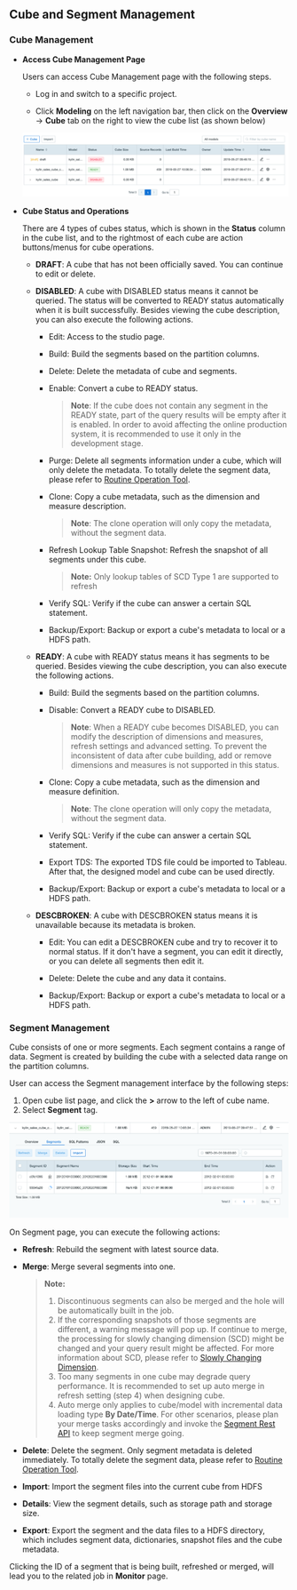 ## Cube and Segment Management

### Cube Management

* **Access Cube Management Page**

  Users can access Cube Management page with the following steps.

  * Log in and switch to a specific project.

  * Click **Modeling** on the left navigation bar, then click on the **Overview** -> **Cube** tab on the right to view the cube list (as shown below)

  ![Cube Management Page](images/cube_segment_manage/draft_action_en.png)

* **Cube Status and Operations**

  There are 4 types of cubes status, which is shown in the **Status** column in the cube list, and to the rightmost of each cube are action buttons/menus for cube operations.
  
  * **DRAFT**: A cube that has not been officially saved. You can continue to edit or delete.
  
  * **DISABLED**: A cube with DISABLED status means it cannot be queried. The status will be converted to READY status automatically when it is built successfully. Besides viewing the cube description, you can also execute the following actions.
  
    * Edit: Access to the studio page. 
    
    * Build: Build the segments based on the partition columns.
    
    * Delete: Delete the metadata of cube and segments.
    
    * Enable: Convert a cube to READY status.
    
      > **Note**: If the cube does not contain any segment in the READY state, part of the query results will be empty after it is enabled. In order to avoid affecting the online production system, it is recommended to use it only in the development stage.
    
    * Purge: Delete all segments information under a cube, which will only delete the metadata. To totally delete the segment data, please refer to [Routine Operation Tool](../operation/routine_ops/routine_tool.en.md).

    * Clone: Copy a cube metadata, such as the dimension and measure description.

      > **Note**: The clone operation will only copy the metadata, without the segment data.
    
    * Refresh Lookup Table Snapshot:  Refresh the snapshot of all segments under this cube.
    
      > **Note:** Only lookup tables of SCD Type 1 are supported to refresh
    
    * Verify SQL: Verify if the cube can answer a certain SQL statement.
  
    * Backup/Export: Backup or export a cube's metadata to local or a HDFS path.
    
  * **READY**: A cube with READY status means it has segments to be queried. Besides viewing the cube description, you can also execute the following actions.
  
    * Build: Build the segments based on the partition columns.
    
    * Disable: Convert a READY cube to DISABLED.
    
      > **Note**: When a READY cube becomes DISABLED, you can modify the description of dimensions and measures, refresh settings and advanced setting. To prevent the inconsistent of data after cube building, add or remove dimensions and measures is not supported in this status.
    
    * Clone: Copy a cube metadata, such as the dimension and measure definition.
    
      > **Note**: The clone operation will only copy the metadata, without the segment data.
    
    * Verify SQL: Verify if the cube can answer a certain SQL statement.
    
    * Export TDS: The exported TDS file could be imported to Tableau. After that, the designed model and cube can be used directly.
    
    * Backup/Export: Backup or export a cube's metadata to local or a HDFS path.
    
  * **DESCBROKEN**: A cube with DESCBROKEN status means it is unavailable because its metadata is broken.
  
    * Edit: You can edit a DESCBROKEN cube and try to recover it to normal status. If it don't have a segment, you can edit it directly, or you can delete all segments then edit it.
    
    * Delete: Delete the cube and any data it contains.
    
    * Backup/Export: Backup or export a cube's metadata to local or a HDFS path.
  

### Segment Management

Cube consists of one or more segments. Each segment contains a range of data. Segment is created by building the cube with a selected data range on the partition columns.

User can access the Segment management interface by the following steps:

1. Open cube list page, and click the **>** arrow to the left of cube name.
2. Select **Segment** tag.

![Cube Segment](images/cube_segment_manage/build_segment_en.png)

On Segment page, you can execute the following actions: 

- **Refresh**: Rebuild the segment with latest source data.

- **Merge**: Merge several segments into one.

  > **Note:** 
  >
  > 1. Discontinuous segments can also be merged and the hole will be automatically built in the job.
  > 2. If the corresponding snapshots of those segments are different, a warning message will pop up. If continue to merge, the processing for slowly changing dimension (SCD) might be changed and your query result might be affected. For more information about SCD, please refer to [Slowly Changing Dimension](model_design/slowly_changing_dimension.en.md).
  > 3. Too many segments in one cube may degrade query performance. It is recommended to set up auto merge in refresh setting (step 4) when designing cube.
  > 4. Auto merge only applies to cube/model with incremental data loading type **By Date/Time**. For other scenarios, please plan your merge tasks accordingly and invoke the [Segment Rest API](../rest/segment_manage_api.en.md) to keep segment merge going.

- **Delete**: Delete the segment. Only segment metadata is deleted immediately. To totally delete the segment data, please refer to [Routine Operation Tool](../operation/routine_ops/routine_tool.en.md).

- **Import**: Import the segment files into the current cube from HDFS

- **Details**: View the segment details, such as storage path and storage size.

- **Export**: Export the segment and the data files to a HDFS directory, which includes segment data, dictionaries, snapshot files and the cube metadata.

Clicking the ID of a segment that is being built, refreshed or merged, will lead you to the related job in **Monitor** page.

